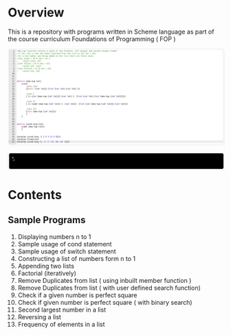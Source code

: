 # Overview

This is a repository with programs written in Scheme language as part of the course curriculum Foundations of Programming ( FOP )

![alt text](./assets/Screenshot%202023-08-27%20at%2012.33.20%20PM.png)

![alt text](./assets/Screenshot%202023-08-26%20at%2011.04.06%20AM.png)

# Contents

## Sample Programs

1. Displaying numbers n to 1
2. Sample usage of cond statement
3. Sample usage of switch statement
4. Constructing a list of numbers form n to 1
5. Appending two lists
6. Factorial (iteratively)
7. Remove Duplicates from list ( using inbuilt member function )
8. Remove Duplicates from list ( with user defined search function)
9. Check if a given number is perfect square
10. Check if given number is perfect square ( with binary search)
11. Second largest number in a list
12. Reversing a list
13. Frequency of elements in a list
